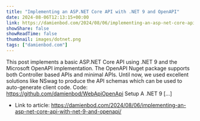 ```yaml
---
title: "Implementing an ASP.NET Core API with .NET 9 and OpenAPI"
date: 2024-08-06T12:13:15+00:00
link: https://damienbod.com/2024/08/06/implementing-an-asp-net-core-api-with-net-9-and-openapi/
showShare: false
showReadTime: false
thumbnail: images/dotnet.png
tags: ["damienbod.com"]
---
```

This post implements a basic ASP.NET Core API using .NET 9 and the Microsoft OpenAPI implementation. The OpenAPI Nuget package supports both Controller based APIs and minimal APIs. Until now, we used excellent solutions like NSwag to produce the API schemas which can be used to auto-generate client code. Code: https://github.com/damienbod/WebApiOpenApi Setup A .NET 9 […]

- Link to article: https://damienbod.com/2024/08/06/implementing-an-asp-net-core-api-with-net-9-and-openapi/